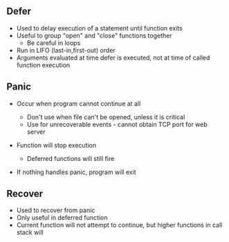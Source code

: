 ## Defer
-  Used to delay execution of a statement until function exits
- Useful to group "open" and "close" functions together 
   - Be careful in loops
- Run in LIFO (last-in,first-out) order
- Arguments evaluated at time defer is executed, not at time of called function execution

## Panic
- Occur when program cannot continue at all
   - Don't use when file can't be opened, unless it is critical
   - Use for unrecoverable events - cannot obtain TCP port for web server

- Function will stop execution
   - Deferred functions will still fire

- If nothing handles panic, program will exit



## Recover
- Used to recover from panic
- Only useful in deferred function 
- Current function will not attempt to continue, but higher functions in call stack will